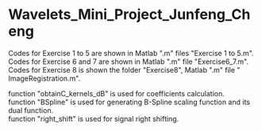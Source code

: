 # Wavelets_Mini_Project_Junfeng_Cheng

Codes for Exercise 1 to 5 are shown in Matlab ".m" files "Exercise 1 to 5.m".  
Codes for Exercise 6 and 7 are shown in Matlab ".m" file "Exercise6_7.m".  
Codes for Exercise 8 is shown the folder "Exercise8", Matlab ".m" file " ImageRegistration.m".  
  
function "obtainC_kernels_dB" is used for coefficients calculation.  
function "BSpline" is used for generating B-Spline scaling function and its dual function.  
function "right_shift" is used for signal right shifting.  
